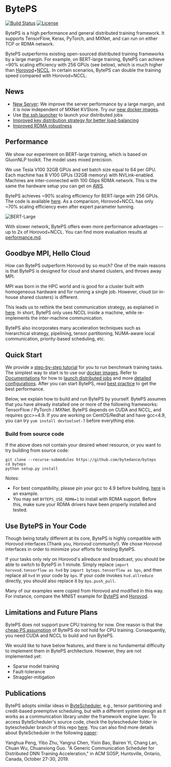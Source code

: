 # BytePS

[![Build Status](https://travis-ci.org/bytedance/byteps.svg?branch=master)](https://travis-ci.org/bytedance/byteps)
[![License](https://img.shields.io/badge/License-Apache%202.0-blue.svg)](https://opensource.org/licenses/Apache-2.0)

BytePS is a high performance and general distributed training framework. It supports TensorFlow, Keras, PyTorch, and MXNet, and can run on either TCP or RDMA network.

BytePS outperforms existing open-sourced distributed training frameworks by a large margin. For example, on BERT-large training, BytePS can achieve ~90% scaling efficiency with 256 GPUs (see below), which is much higher than [Horovod](https://github.com/horovod/horovod)+[NCCL](https://github.com/NVIDIA/nccl). In certain scenarios, BytePS can double the training speed compared with Horovod+NCCL.

## News

- [New Server](https://github.com/bytedance/byteps/pull/151): We improve the server performance by a large margin, and it is now independent of MXNet KVStore. Try our [new docker images](docker/).
- Use [the ssh launcher](launcher/) to launch your distributed jobs
- [Improved key distribution strategy for better load-balancing](https://github.com/bytedance/byteps/pull/116)
- [Improved RDMA robustness](https://github.com/bytedance/byteps/pull/91)

## Performance

We show our experiment on BERT-large training, which is based on GluonNLP toolkit. The model uses mixed precision.

We use Tesla V100 32GB GPUs and set batch size equal to 64 per GPU. Each machine has 8 V100 GPUs (32GB memory) with NVLink-enabled. Machines are inter-connected with 100 Gbps RDMA network. This is the same the hardware setup you can get on [AWS](https://aws.amazon.com/about-aws/whats-new/2018/12/introducing-amazon-ec2-p3dn-instances-our-most-powerful-gpu-instance-yet/).

BytePS achieves ~90% scaling efficiency for BERT-large with 256 GPUs. The code is available [here](https://github.com/ymjiang/gluon-nlp/tree/bert-byteps/scripts/bert). As a comparison, Horovod+NCCL has only ~70% scaling efficiency even after expert parameter tunning.

![BERT-Large](https://user-images.githubusercontent.com/13852819/69874496-1ca43600-12f6-11ea-997b-b023e4c93360.png)


With slower network, BytePS offers even more performance advantages -- up to 2x of Horovod+NCCL. You can find more evaluation results at [performance.md](docs/performance.md).

## Goodbye MPI, Hello Cloud

How can BytePS outperform Horovod by so much? One of the main reasons is that BytePS is designed for cloud and shared clusters, and throws away MPI.

MPI was born in the HPC world and is good for a cluster built with homogeneous hardware and for running a single job. However, cloud (or in-house shared clusters) is different.

This leads us to rethink the best communication strategy, as explained in [here](docs/rationale.md). In short, BytePS only uses NCCL inside a machine, while re-implements the inter-machine communication.

BytePS also incorporates many acceleration techniques such as hierarchical strategy, pipelining, tensor partitioning, NUMA-aware local communication, priority-based scheduling, etc.

## Quick Start

We provide a [step-by-step tutorial](docs/step-by-step-tutorial.md) for you to run benchmark training tasks. The simplest way to start is to use our [docker images](docker). Refer to [Documentations](docs) for how to [launch distributed jobs](docs/running.md) and more [detailed configurations](docs/env.md). After you can start BytePS, read [best practice](docs/best-practice.md) to get the best performance.

Below, we explain how to build and run BytePS by yourself. BytePS assumes that you have already installed one or more of the following frameworks: TensorFlow / PyTorch / MXNet. BytePS depends on CUDA and NCCL, and requires gcc>=4.9. If you are working on CentOS/Redhat and have gcc<4.9, you can try `yum install devtoolset-7` before everything else.

### Build from source code

If the above does not contain your desired wheel resource, or you want to try building from source code: 

```
git clone --recurse-submodules https://github.com/bytedance/byteps
cd byteps
python setup.py install
```

Notes:
- For best compatibility, please pin your gcc to 4.9 before building, [here](https://github.com/bytedance/byteps/blob/master/docker/Dockerfile.pytorch#L72-L80) is an example.
- You may set `BYTEPS_USE_RDMA=1` to install with RDMA support. Before this, make sure your RDMA drivers have been properly installed and tested.

## Use BytePS in Your Code

Though being totally different at its core, BytePS is highly compatible with Horovod interfaces (Thank you, Horovod community!). We chose Horovod interfaces in order to minimize your efforts for testing BytePS.

If your tasks only rely on Horovod's allreduce and broadcast, you should be able to switch to BytePS in 1 minute. Simply replace `import horovod.tensorflow as hvd` by `import byteps.tensorflow as bps`, and then replace all `hvd` in your code by `bps`. If your code invokes `hvd.allreduce` directly, you should also replace it by `bps.push_pull`.

Many of our examples were copied from Horovod and modified in this way. For instance, compare the MNIST example for [BytePS](https://github.com/bytedance/byteps/blob/master/example/tensorflow/tensorflow_mnist.py) and [Horovod](https://github.com/horovod/horovod/blob/master/examples/tensorflow_mnist.py).

## Limitations and Future Plans
BytePS does not support pure CPU training for now. One reason is that the [cheap PS assumption](docs/rationale.md) of BytePS do not hold for CPU training. Consequently, you need CUDA and NCCL to build and run BytePS.

We would like to have below features, and there is no fundamental difficulty to implement them in BytePS architecture. However, they are not implemented yet:
* Sparse model training
* Fault-tolerance
* Straggler-mitigation

## Publications
BytePS adopts similar ideas in [ByteScheduler](https://github.com/bytedance/byteps/tree/bytescheduler/bytescheduler), e.g., tensor partitioning and credit-based preemptive scheduling, but with a different system design as it works as a communication library under the framework engine layer. To access ByteScheduler's source code, check the bytescheduler folder in bytescheduler branch of this repo [here](https://github.com/bytedance/byteps/tree/bytescheduler/bytescheduler). You can also find more details about ByteScheduler in the following [paper](https://i.cs.hku.hk/~cwu/papers/yhpeng-sosp19.pdf):

Yanghua Peng, Yibo Zhu, Yangrui Chen, Yixin Bao, Bairen Yi, Chang Lan, Chuan Wu, Chuanxiong Guo. "A Generic Communication Scheduler for Distributed DNN Training Acceleration," in ACM SOSP, Huntsville, Ontario, Canada, October 27-30, 2019.
